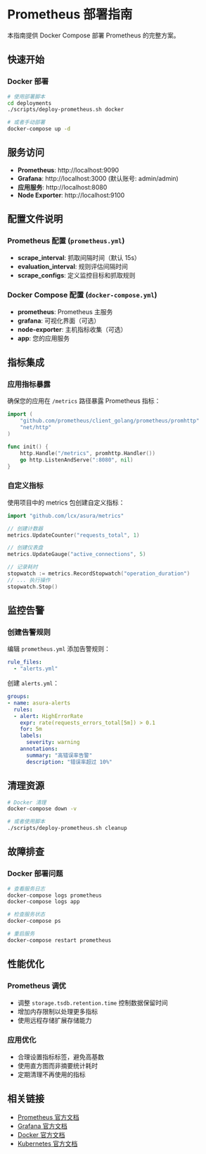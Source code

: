 # Prometheus 部署指南

本指南提供 Docker Compose 部署 Prometheus 的完整方案。

## 快速开始

### Docker 部署

```bash
# 使用部署脚本
cd deployments
./scripts/deploy-prometheus.sh docker

# 或者手动部署
docker-compose up -d
```

## 服务访问

- **Prometheus**: http://localhost:9090
- **Grafana**: http://localhost:3000 (默认账号: admin/admin)
- **应用服务**: http://localhost:8080
- **Node Exporter**: http://localhost:9100

## 配置文件说明

### Prometheus 配置 (`prometheus.yml`)
- **scrape_interval**: 抓取间隔时间（默认 15s）
- **evaluation_interval**: 规则评估间隔时间
- **scrape_configs**: 定义监控目标和抓取规则

### Docker Compose 配置 (`docker-compose.yml`)
- **prometheus**: Prometheus 主服务
- **grafana**: 可视化界面（可选）
- **node-exporter**: 主机指标收集（可选）
- **app**: 您的应用服务

## 指标集成

### 应用指标暴露

确保您的应用在 `/metrics` 路径暴露 Prometheus 指标：

```go
import (
    "github.com/prometheus/client_golang/prometheus/promhttp"
    "net/http"
)

func init() {
    http.Handle("/metrics", promhttp.Handler())
    go http.ListenAndServe(":8080", nil)
}
```

### 自定义指标

使用项目中的 metrics 包创建自定义指标：

```go
import "github.com/lcx/asura/metrics"

// 创建计数器
metrics.UpdateCounter("requests_total", 1)

// 创建仪表盘
metrics.UpdateGauge("active_connections", 5)

// 记录耗时
stopwatch := metrics.RecordStopwatch("operation_duration")
// ... 执行操作
stopwatch.Stop()
```

## 监控告警

### 创建告警规则

编辑 `prometheus.yml` 添加告警规则：

```yaml
rule_files:
  - "alerts.yml"
```

创建 `alerts.yml`：

```yaml
groups:
- name: asura-alerts
  rules:
  - alert: HighErrorRate
    expr: rate(requests_errors_total[5m]) > 0.1
    for: 5m
    labels:
      severity: warning
    annotations:
      summary: "高错误率告警"
      description: "错误率超过 10%"
```

## 清理资源

```bash
# Docker 清理
docker-compose down -v

# 或者使用脚本
./scripts/deploy-prometheus.sh cleanup
```

## 故障排查

### Docker 部署问题

```bash
# 查看服务日志
docker-compose logs prometheus
docker-compose logs app

# 检查服务状态
docker-compose ps

# 重启服务
docker-compose restart prometheus
```

## 性能优化

### Prometheus 调优
- 调整 `storage.tsdb.retention.time` 控制数据保留时间
- 增加内存限制以处理更多指标
- 使用远程存储扩展存储能力

### 应用优化
- 合理设置指标标签，避免高基数
- 使用直方图而非摘要统计耗时
- 定期清理不再使用的指标

## 相关链接

- [Prometheus 官方文档](https://prometheus.io/docs/)
- [Grafana 官方文档](https://grafana.com/docs/)
- [Docker 官方文档](https://docs.docker.com/)
- [Kubernetes 官方文档](https://kubernetes.io/docs/)